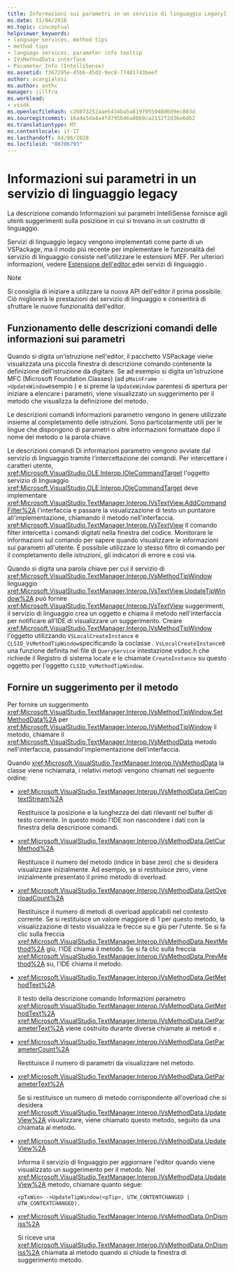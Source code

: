 ```yaml
---
title: Informazioni sui parametri in un servizio di linguaggio Legacy1 Documenti Microsoft
ms.date: 11/04/2016
ms.topic: conceptual
helpviewer_keywords:
- language services, method tips
- method tips
- language services, parameter info tooltip
- IVsMethodData interface
- Parameter Info (IntelliSense)
ms.assetid: f367295e-45b6-45d2-9ec8-77481743beef
author: acangialosi
ms.author: anthc
manager: jillfra
ms.workload:
- vssdk
ms.openlocfilehash: c26073252aae5434ba5a8197955948d0d9ec883d
ms.sourcegitcommit: 16a4a5da4a4fd795b46a0869ca2152f2d36e6db2
ms.translationtype: MT
ms.contentlocale: it-IT
ms.lasthandoff: 04/06/2020
ms.locfileid: "80706793"
---
```

# <a name="parameter-info-in-a-legacy-language-service"></a>Informazioni sui parametri in un servizio di linguaggio legacy
La descrizione comando Informazioni sui parametri IntelliSense fornisce agli utenti suggerimenti sulla posizione in cui si trovano in un costrutto di linguaggio.

 Servizi di linguaggio legacy vengono implementati come parte di un VSPackage, ma il modo più recente per implementare le funzionalità del servizio di linguaggio consiste nell'utilizzare le estensioni MEF. Per ulteriori informazioni, vedere [Estensione dell'editor e](../../extensibility/extending-the-editor-and-language-services.md)dei servizi di linguaggio .

> [!NOTE]
> Si consiglia di iniziare a utilizzare la nuova API dell'editor il prima possibile. Ciò migliorerà le prestazioni del servizio di linguaggio e consentirà di sfruttare le nuove funzionalità dell'editor.

## <a name="how-parameter-info-tooltips-work"></a>Funzionamento delle descrizioni comandi delle informazioni sui parametri
 Quando si digita un'istruzione nell'editor, il pacchetto VSPackage viene visualizzata una piccola finestra di descrizione comando contenente la definizione dell'istruzione da digitare. Se ad esempio si digita un'istruzione MFC (Microsoft Foundation Classes) (ad `pMainFrame ->UpdateWindow`esempio ) e si preme la `UpdateWindow` parentesi di apertura per iniziare a elencare i parametri, viene visualizzato un suggerimento per il metodo che visualizza la definizione del metodo.

 Le descrizioni comandi Informazioni parametro vengono in genere utilizzate insieme al completamento delle istruzioni. Sono particolarmente utili per le lingue che dispongono di parametri o altre informazioni formattate dopo il nome del metodo o la parola chiave.

 Le descrizioni comandi Di informazioni parametro vengono avviate dal servizio di linguaggio tramite l'intercettazione dei comandi. Per intercettare i caratteri utente, <xref:Microsoft.VisualStudio.OLE.Interop.IOleCommandTarget> l'oggetto servizio di linguaggio <xref:Microsoft.VisualStudio.OLE.Interop.IOleCommandTarget> deve implementare <xref:Microsoft.VisualStudio.TextManager.Interop.IVsTextView.AddCommandFilter%2A> l'interfaccia e passare la visualizzazione di testo un puntatore all'implementazione, chiamando il metodo nell'interfaccia. <xref:Microsoft.VisualStudio.TextManager.Interop.IVsTextView> Il comando filter intercetta i comandi digitati nella finestra del codice. Monitorare le informazioni sul comando per sapere quando visualizzare le informazioni sui parametri all'utente. È possibile utilizzare lo stesso filtro di comando per il completamento delle istruzioni, gli indicatori di errore e così via.

 Quando si digita una parola chiave per cui il servizio di <xref:Microsoft.VisualStudio.TextManager.Interop.IVsMethodTipWindow> linguaggio <xref:Microsoft.VisualStudio.TextManager.Interop.IVsTextView.UpdateTipWindow%2A> può fornire <xref:Microsoft.VisualStudio.TextManager.Interop.IVsTextView> suggerimenti, il servizio di linguaggio crea un oggetto e chiama il metodo nell'interfaccia per notificare all'IDE di visualizzare un suggerimento. Creare <xref:Microsoft.VisualStudio.TextManager.Interop.IVsMethodTipWindow> l'oggetto utilizzando `VSLocalCreateInstance` e `CLSID_VsMethodTipWindow`specificando la coclasse . `VsLocalCreateInstance`è una funzione definita nel file di `QueryService` intestazione vsdoc.h che richiede il Registro di sistema locale e le chiamate `CreateInstance` su questo oggetto per l'oggetto `CLSID_VsMethodTipWindow`.

## <a name="providing-a-method-tip"></a>Fornire un suggerimento per il metodo
 Per fornire un suggerimento <xref:Microsoft.VisualStudio.TextManager.Interop.IVsMethodTipWindow.SetMethodData%2A> per <xref:Microsoft.VisualStudio.TextManager.Interop.IVsMethodTipWindow> il metodo, chiamare il <xref:Microsoft.VisualStudio.TextManager.Interop.IVsMethodData> metodo nell'interfaccia, passandol'implementazione dell'interfaccia.

 Quando <xref:Microsoft.VisualStudio.TextManager.Interop.IVsMethodData> la classe viene richiamata, i relativi metodi vengono chiamati nel seguente ordine:

- <xref:Microsoft.VisualStudio.TextManager.Interop.IVsMethodData.GetContextStream%2A>

     Restituisce la posizione e la lunghezza dei dati rilevanti nel buffer di testo corrente. In questo modo l'IDE non nascondere i dati con la finestra della descrizione comandi.

- <xref:Microsoft.VisualStudio.TextManager.Interop.IVsMethodData.GetCurMethod%2A>

     Restituisce il numero del metodo (indice in base zero) che si desidera visualizzare inizialmente. Ad esempio, se si restituisce zero, viene inizialmente presentato il primo metodo di overload.

- <xref:Microsoft.VisualStudio.TextManager.Interop.IVsMethodData.GetOverloadCount%2A>

     Restituisce il numero di metodi di overload applicabili nel contesto corrente. Se si restituisce un valore maggiore di 1 per questo metodo, la visualizzazione di testo visualizza le frecce su e giù per l'utente. Se si fa clic sulla freccia <xref:Microsoft.VisualStudio.TextManager.Interop.IVsMethodData.NextMethod%2A> giù, l'IDE chiama il metodo. Se si fa clic sulla freccia <xref:Microsoft.VisualStudio.TextManager.Interop.IVsMethodData.PrevMethod%2A> su, l'IDE chiama il metodo.

- <xref:Microsoft.VisualStudio.TextManager.Interop.IVsMethodData.GetMethodText%2A>

     Il testo della descrizione comando Informazioni parametro <xref:Microsoft.VisualStudio.TextManager.Interop.IVsMethodData.GetMethodText%2A> <xref:Microsoft.VisualStudio.TextManager.Interop.IVsMethodData.GetParameterText%2A> viene costruito durante diverse chiamate ai metodi e .

- <xref:Microsoft.VisualStudio.TextManager.Interop.IVsMethodData.GetParameterCount%2A>

     Restituisce il numero di parametri da visualizzare nel metodo.

- <xref:Microsoft.VisualStudio.TextManager.Interop.IVsMethodData.GetParameterText%2A>

     Se si restituisce un numero di metodo corrispondente all'overload che si desidera <xref:Microsoft.VisualStudio.TextManager.Interop.IVsMethodData.UpdateView%2A> visualizzare, viene chiamato questo metodo, seguito da una chiamata al metodo.

- <xref:Microsoft.VisualStudio.TextManager.Interop.IVsMethodData.UpdateView%2A>

     Informa il servizio di linguaggio per aggiornare l'editor quando viene visualizzato un suggerimento per il metodo. Nel <xref:Microsoft.VisualStudio.TextManager.Interop.IVsMethodData.UpdateView%2A> metodo, chiamare quanto segue:

    ```
    <pTxWin> ->UpdateTipWindow(<pTip>, UTW_CONTENTCHANGED | UTW_CONTEXTCHANGED).
    ```

- <xref:Microsoft.VisualStudio.TextManager.Interop.IVsMethodData.OnDismiss%2A>

     Si riceve una <xref:Microsoft.VisualStudio.TextManager.Interop.IVsMethodData.OnDismiss%2A> chiamata al metodo quando si chiude la finestra di suggerimento metodo.
